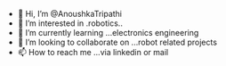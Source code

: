 - 👋 Hi, I’m @AnoushkaTripathi
- 👀 I’m interested in .robotics..
- 🌱 I’m currently learning ...electronics engineering
- 💞️ I’m looking to collaborate on ...robot related projects
- 📫 How to reach me ...via linkedin or mail

<!---
AnoushkaTripathi/AnoushkaTripathi is a ✨ special ✨ repository because its `README.md` (this file) appears on your GitHub profile.
You can click the Preview link to take a look at your changes.
--->
